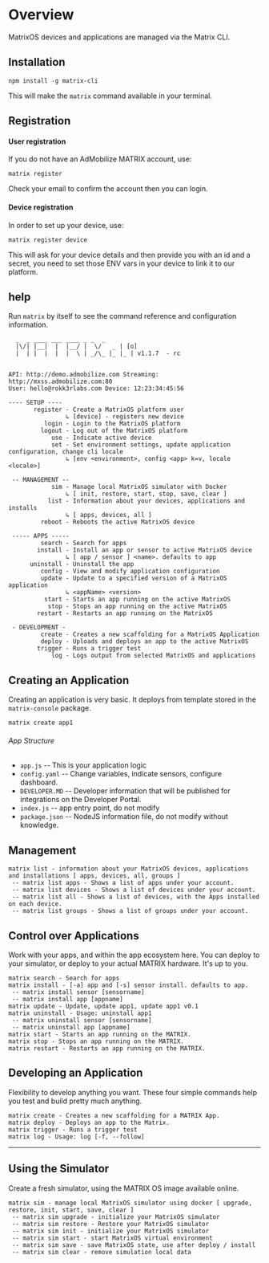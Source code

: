 # Overview

MatrixOS devices and applications are managed via the Matrix CLI.

## Installation
```
npm install -g matrix-cli
```

This will make the `matrix` command available in your terminal.

## Registration

#### User registration
If you do not have an AdMobilize MATRIX account, use:
```
matrix register
```
Check your email to confirm the account then you can login.

#### Device registration
In order to set up your device, use:
```
matrix register device
```
This will ask for your device details and then provide you with an id and a secret, you need to set those ENV vars in your device to link it to our platform.  

## help

Run `matrix` by itself to see the command reference and configuration information.

```
  _  _ ____ ___ ____ _ _  _
  |\/| |__|  |  |__/ |  \/   _ | [o]
  |  | |  |  |  |  \ | _/\_ |_ |_ | v1.1.7  - rc


API: http://demo.admobilize.com Streaming: http://mxss.admobilize.com:80
User: hello@rokk3rlabs.com Device: 12:23:34:45:56

---- SETUP ----
       register - Create a MatrixOS platform user
                ↳ [device] - registers new device
          login - Login to the MatrixOS platform
         logout - Log out of the MatrixOS platform
            use - Indicate active device
            set - Set environment settings, update application configuration, change cli locale
                ↳ [env <environment>, config <app> k=v, locale <locale>]

 -- MANAGEMENT --
            sim - Manage local MatrixOS simulator with Docker
                ↳ [ init, restore, start, stop, save, clear ]
           list - Information about your devices, applications and installs
                ↳ [ apps, devices, all ]
         reboot - Reboots the active MatrixOS device

 ----- APPS -----
         search - Search for apps
        install - Install an app or sensor to active MatrixOS device
                ↳ [ app / sensor ] <name>. defaults to app
      uninstall - Uninstall the app
         config - View and modify application configuration
         update - Update to a specified version of a MatrixOS application
                ↳ <appName> <version>
          start - Starts an app running on the active MatrixOS
           stop - Stops an app running on the active MatrixOS
        restart - Restarts an app running on the MatrixOS

 - DEVELOPMENT -
         create - Creates a new scaffolding for a MatrixOS Application
         deploy - Uploads and deploys an app to the active MatrixOS
        trigger - Runs a trigger test
            log - Logs output from selected MatrixOS and applications
```

## Creating an Application
Creating an application is very basic. It deploys from template stored in the `matrix-console` package.
```
matrix create app1
```

###### App Structure
* `app.js` -- This is your application logic
* `config.yaml` -- Change variables, indicate sensors, configure dashboard.
* `DEVELOPER.MD` -- Developer information that will be published for integrations on the Developer Portal.
* `index.js` -- app entry point, do not modify
* `package.json` -- NodeJS information file, do not modify without knowledge.

## Management
```
matrix list - information about your MatrixOS devices, applications and installations [ apps, devices, all, groups ]
 -- matrix list apps - Shows a list of apps under your account.
 -- matrix list devices - Shows a list of devices under your account.
 -- matrix list all - Shows a list of devices, with the Apps installed on each device.
 -- matrix list groups - Shows a list of groups under your account.
```


## Control over Applications
Work with your apps, and within the app ecosystem here. You can deploy to your simulator, or deploy to your actual MATRIX hardware. It's up to you.

```
matrix search - Search for apps
matrix install - [-a] app and [-s] sensor install. defaults to app.
 -- matrix install sensor [sensorname]
 -- matrix install app [appname]
matrix update - Update, update app1, update app1 v0.1
matrix uninstall - Usage: uninstall app1
 -- matrix uninstall sensor [sensorname]
 -- matrix uninstall app [appname]
matrix start - Starts an app running on the MATRIX.
matrix stop - Stops an app running on the MATRIX.
matrix restart - Restarts an app running on the MATRIX.
```

## Developing an Application
Flexibility to develop anything you want. These four simple commands help you test and build pretty much anything.

```
matrix create - Creates a new scaffolding for a MATRIX App.
matrix deploy - Deploys an app to the Matrix.
matrix trigger - Runs a trigger test
matrix log - Usage: log [-f, --follow]
```

---------------

## Using the Simulator

Create a fresh simulator, using the MATRIX OS image available online.
```
matrix sim - manage local MatrixOS simulator using docker [ upgrade, restore, init, start, save, clear ]
 -- matrix sim upgrade - initialize your MatrixOS simulator
 -- matrix sim restore - Restore your MatrixOS simulator
 -- matrix sim init - initialize your MatrixOS simulator
 -- matrix sim start - start MatrixOS virtual environment
 -- matrix sim save - save MatrixOS state, use after deploy / install
 -- matrix sim clear - remove simulation local data
```
